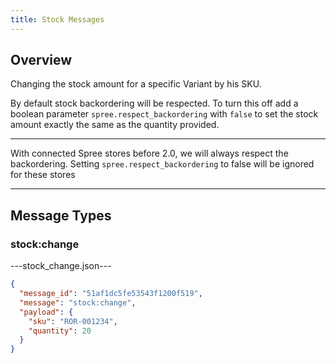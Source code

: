 ```yaml
---
title: Stock Messages
---
```


## Overview
Changing the stock amount for a specific Variant by his SKU.

By default stock backordering will be respected. To turn this off add a boolean parameter ```spree.respect_backordering``` with ```false``` to set the stock amount exactly the same as the quantity provided.

***
With connected Spree stores before 2.0, we will always respect the backordering. Setting ```spree.respect_backordering``` to false will be ignored for these stores
***

## Message Types

### stock:change

---stock_change.json---
```json
{
  "message_id": "51af1dc5fe53543f1200f519",
  "message": "stock:change",
  "payload": {
    "sku": "ROR-001234",
    "quantity": 20
  }
}
```